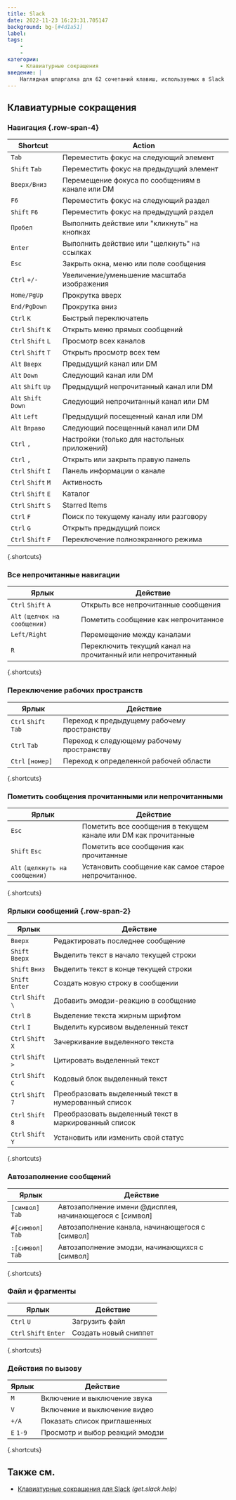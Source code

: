 ```yaml
---
title: Slack
date: 2022-11-23 16:23:31.705147
background: bg-[#4d1a51]
label:
tags:
    -
    -
категории:
    - Клавиатурные сокращения
введение: |
    Наглядная шпаргалка для 62 сочетаний клавиш, используемых в Slack
---
```




Клавиатурные сокращения
------------------



### Навигация {.row-span-4}

Shortcut | Action
---|---
`Tab` | Переместить фокус на следующий элемент
`Shift` `Tab` | Переместить фокус на предыдущий элемент
`Вверх/Вниз` | Перемещение фокуса по сообщениям в канале или DM
`F6` | Переместить фокус на следующий раздел
`Shift` `F6` | Переместить фокус на предыдущий раздел
`Пробел` | Выполнить действие или "кликнуть" на кнопках
`Enter` | Выполнить действие или "щелкнуть" на ссылках
`Esc` | Закрыть окна, меню или поле сообщения
`Ctrl` `+/-` | Увеличение/уменьшение масштаба изображения
`Home/PgUp` | Прокрутка вверх
`End/PgDown` | Прокрутка вниз
`Ctrl` `K` | Быстрый переключатель
`Ctrl` `Shift` `K` | Открыть меню прямых сообщений
`Ctrl` `Shift` `L` | Просмотр всех каналов
`Ctrl` `Shift` `T` | Открыть просмотр всех тем
`Alt` `Вверх` | Предыдущий канал или DM
`Alt` `Down` | Следующий канал или DM
`Alt` `Shift` `Up` | Предыдущий непрочитанный канал или DM
`Alt` `Shift` `Down` | Следующий непрочитанный канал или DM
`Alt` `Left` | Предыдущий посещенный канал или DM
`Alt` `Вправо` | Следующий посещенный канал или DM
`Ctrl` `,` | Настройки (только для настольных приложений)
`Ctrl` `,` | Открыть или закрыть правую панель
`Ctrl` `Shift` `I` | Панель информации о канале
`Ctrl` `Shift` `M` | Активность
`Ctrl` `Shift` `E` | Каталог
`Ctrl` `Shift` `S` | Starred Items
`Ctrl` `F` | Поиск по текущему каналу или разговору
`Ctrl` `G` | Открыть предыдущий поиск
`Ctrl` `Shift` `F` | Переключение полноэкранного режима
{.shortcuts}


### Все непрочитанные навигации

Ярлык | Действие
---|---
`Ctrl` `Shift` `A` | Открыть все непрочитанные сообщения
`Alt` `(щелчок на сообщении)` | Пометить сообщение как непрочитанное
`Left/Right` | Перемещение между каналами
`R` | Переключить текущий канал на прочитанный или непрочитанный
{.shortcuts}


### Переключение рабочих пространств

Ярлык | Действие
---|---
`Ctrl` `Shift` `Tab` | Переход к предыдущему рабочему пространству
`Ctrl` `Tab` | Переход к следующему рабочему пространству
`Ctrl` `[номер]` | Переход к определенной рабочей области
{.shortcuts}


### Пометить сообщения прочитанными или непрочитанными

Ярлык | Действие
---|---
`Esc` | Пометить все сообщения в текущем канале или DM как прочитанные
`Shift` `Esc` | Пометить все сообщения как прочитанные
`Alt` `(щелкнуть на сообщении)` | Установить сообщение как самое старое непрочитанное.
{.shortcuts}


### Ярлыки сообщений {.row-span-2}

Ярлык | Действие
---|---
`Вверх` | Редактировать последнее сообщение
`Shift` `Вверх` | Выделить текст в начало текущей строки
`Shift` `Вниз` | Выделить текст в конце текущей строки
`Shift` `Enter` | Создать новую строку в сообщении
`Ctrl` `Shift` `\` | Добавить эмодзи-реакцию в сообщение
`Ctrl` `B` | Выделение текста жирным шрифтом
`Ctrl` `I` | Выделить курсивом выделенный текст
`Ctrl` `Shift` `X` | Зачеркивание выделенного текста
`Ctrl` `Shift` `>` | Цитировать выделенный текст
`Ctrl` `Shift` `C` | Кодовый блок выделенный текст
`Ctrl` `Shift` `7` | Преобразовать выделенный текст в нумерованный список
`Ctrl` `Shift` `8` | Преобразовать выделенный текст в маркированный список
`Ctrl` `Shift` `Y` | Установить или изменить свой статус
{.shortcuts}


### Автозаполнение сообщений

Ярлык | Действие
---|---
`[символ]` `Tab` | Автозаполнение имени @дисплея, начинающегося с [символ]
`#[символ]` `Tab` | Автозаполнение канала, начинающегося с [символ]
`:[символ]` `Tab` | Автозаполнение эмодзи, начинающихся с [символ]
{.shortcuts}


### Файл и фрагменты

Ярлык | Действие
---|---
`Ctrl` `U` | Загрузить файл
`Ctrl` `Shift` `Enter` | Создать новый сниппет
{.shortcuts}


### Действия по вызову

Ярлык | Действие
---|---
`M` | Включение и выключение звука
`V` | Включение и выключение видео
`+/A` | Показать список приглашенных
`E` `1-9` | Просмотр и выбор реакций эмодзи
{.shortcuts}




Также см.
--------
- [Клавиатурные сокращения для Slack](https://get.slack.help/hc/en-us/articles/201374536-Slack-keyboard-shortcuts) _(get.slack.help)_
